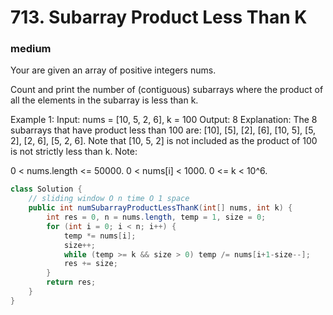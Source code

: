 # 713. Subarray Product Less Than K
### medium
Your are given an array of positive integers nums.

Count and print the number of (contiguous) subarrays where the product of all the elements in the subarray is less than k.

Example 1:
Input: nums = [10, 5, 2, 6], k = 100
Output: 8
Explanation: The 8 subarrays that have product less than 100 are: [10], [5], [2], [6], [10, 5], [5, 2], [2, 6], [5, 2, 6].
Note that [10, 5, 2] is not included as the product of 100 is not strictly less than k.
Note:

0 < nums.length <= 50000.
0 < nums[i] < 1000.
0 <= k < 10^6.

```java
class Solution {
    // sliding window O n time O 1 space
    public int numSubarrayProductLessThanK(int[] nums, int k) {
        int res = 0, n = nums.length, temp = 1, size = 0;
        for (int i = 0; i < n; i++) {
            temp *= nums[i];
            size++;
            while (temp >= k && size > 0) temp /= nums[i+1-size--];
            res += size;
        }
        return res;
    }
}
```